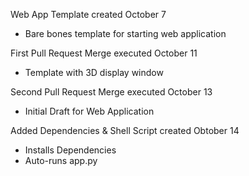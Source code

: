 Web App Template
created October 7
  - Bare bones template for starting web application

First Pull Request Merge
executed October 11
  - Template with 3D display window

Second Pull Request Merge
executed October 13
  - Initial Draft for Web Application

Added Dependencies & Shell Script 
created Obtober 14
  - Installs Dependencies
  - Auto-runs app.py
